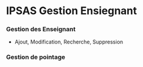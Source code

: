 # IPSAS Gestion Ensiegnant

### Gestion des Enseignant
 * Ajout, Modification, Recherche, Suppression
### Gestion de pointage
